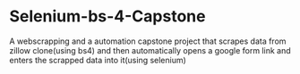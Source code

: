 # Selenium-bs-4-Capstone
A webscrapping and a automation capstone project that scrapes data from zillow clone(using bs4) and then automatically opens a google form link and enters the scrapped data into it(using selenium)
